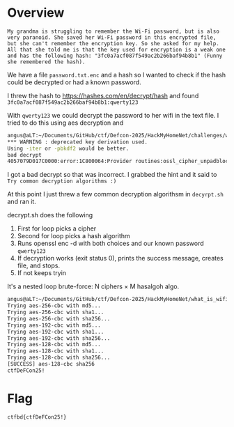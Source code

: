 # Overview

```
My grandma is struggling to remember the Wi-Fi password, but is also very paranoid. She saved her Wi-Fi password in this encrypted file, but she can't remember the encryption key. So she asked for my help. All that she told me is that the key used for encryption is a weak one and has the following hash: "3fc0a7acf087f549ac2b266baf94b8b1" (Funny she remembered the hash).
```

We have a file `password.txt.enc` and a hash so I wanted to check if the hash could be decrypted or had a known password. 

I threw the hash to https://hashes.com/en/decrypt/hash and found `3fc0a7acf087f549ac2b266baf94b8b1:qwerty123`

With `qwerty123` we could decrypt the password to her wifi in the text file. I tried to do this using aes decryption and

```bash
angus@aLT:~/Documents/GitHub/ctf/Defcon-2025/HackMyHomeNet/challenges/what_is_wifi_pw$ openssl enc -d -aes-256-cbc -md md5 -in password.txt.enc -out password.txt -pass pass:qwerty123
*** WARNING : deprecated key derivation used.
Using -iter or -pbkdf2 would be better.
bad decrypt
4057079D017C0000:error:1C800064:Provider routines:ossl_cipher_unpadblock:bad decrypt:../providers/implementations/ciphers/ciphercommon_block.c:124:
```


I got a bad decrypt so that was incorrect. I grabbed the hint and it said to 
`Try common decryption algorithms :)` 

At this point I just threw a few common decryption algorithsm in `decyrpt.sh` and ran it.

decrypt.sh does the following

1. First for loop picks a cipher
2. Second for loop picks a hash algorithm
3. Runs openssl enc -d with both choices and our known password `qwerty123`
4. If decryption works (exit status 0), prints the success message, creates file, and stops.
5. If not keeps tryin

It's a nested loop brute-force: N ciphers × M hasalgoh algo.

```bash
angus@aLT:~/Documents/GitHub/ctf/Defcon-2025/HackMyHomeNet/what_is_wifi_pw$ bash decrypt.sh 
Trying aes-256-cbc with md5...
Trying aes-256-cbc with sha1...
Trying aes-256-cbc with sha256...
Trying aes-192-cbc with md5...
Trying aes-192-cbc with sha1...
Trying aes-192-cbc with sha256...
Trying aes-128-cbc with md5...
Trying aes-128-cbc with sha1...
Trying aes-128-cbc with sha256...
[SUCCESS] aes-128-cbc sha256
ctfDeFCon25!
```


# Flag
`ctfbd{ctfDeFCon25!}`